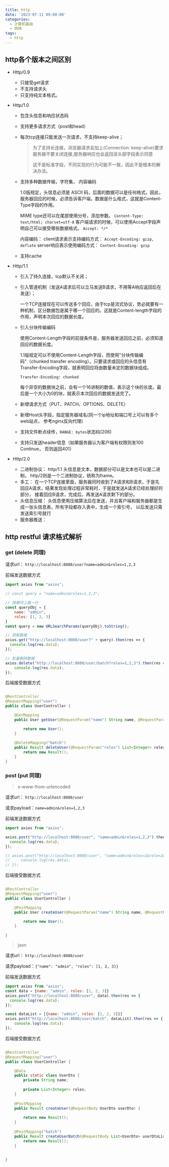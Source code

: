 ```yaml
---
title: http
date: '2023-07-11 09:00:00'
categories:
  - 计算机基础
  - 网络
tags:
  - http
---
```


## http各个版本之间区别

* Http/0.9

    * 只接受get请求
    * 不支持请求头
    * 只支持纯文本格式。
* Http/1.0

    * 包含头信息和响应状态码
    * 支持更多请求方式（post和head）

    * 每次tcp连接只能发送一次请求，不支持keep-alive；
      > 为了支持长连接，浏览器请求会加上(Connection: keep-alive)要求服务器不要关闭连接,服务器响应也会返回该头部字段表示同意
      >
      > 这不是标准字段，不同实现的行为可能不一致，因此不是根本的解决办法。

    * 支持多种数据传输，字符集， 内容编码

      1.0版规定，头信息必须是 ASCII 码，后面的数据可以是任何格式。因此，服务器回应的时候，必须告诉客户端，数据是什么格式，这就是Content-Type字段的作用。

      MIME type还可以在尾部使用分号，添加参数。 `Content-Type: text/html; charset=utf-8`
      客户端请求的时候，可以使用Accept字段声明自己可以接受哪些数据格式。  `Accept: */*`

      内容编码： client请求表示支持编码方式： `Accept-Encoding: gizp, deflate`   server响应表示使用编码方式： `Content-Encoding: gzip`

    * 支持cache

* Http/1.1

    * 引入了持久连接，tcp默认不关闭；
    * 引入管道机制（发送A请求后可以立马发送B请求，不用等A响应返回后在发送）；

      一个TCP连接现在可以传送多个回应，由于tcp是流式协议，势必就要有一种机制，区分数据包是属于哪一个回应的。这就是Content-length字段的作用，声明本次回应的数据长度。
    * 引入分块传输编码

      使用Content-Length字段的前提条件是，服务器发送回应之前，必须知道回应的数据长度。

      1.1版规定可以不使用Content-Length字段，而使用"分块传输编码"（chunked transfer
      encoding）。只要请求或回应的头信息有Transfer-Encoding字段，就表明回应将由数量未定的数据块组成。
      ```
      Transfer-Encoding: chunked
      ```
      每个非空的数据块之前，会有一个16进制的数值，表示这个块的长度。最后是一个大小为0的块，就表示本次回应的数据发送完了。

    * 新增请求方式（PUT、PATCH、OPTIONS、DELETE）
    * 新增Host头字段，指定服务器域名(同一个ip地址和端口号上可以有多个web站点， 参考nginx反向代理)
    * 支持文件断点续传，`RANGE: bytes`状态码(206)
    * 支持只发送header信息（如果服务器认为客户端有权限则发100 Continue， 否则返回401）

* Http/2.0

    * 二进制协议： http/1.1 头信息是文本，数据部分可以是文本也可以是二进制， http/2则是一个二进制协议，统称为frame。
    * 多工： 在一个TCP连接里面，服务器同时收到了A请求和B请求，于是先回应A请求，结果发现处理过程非常耗时，于是就发送A请求已经处理好的部分， 接着回应B请求，完成后，再发送A请求剩下的部分。
    * 头信息压缩： 头信息使用压缩算法后在发送，并且客户端和服务器都是生成一张头信息表，所有字段都存入表中，生成一个索引号， 以后发送只需发送索引号就行
    * 服务器推送：
    
## http restful 请求格式解析

### get (delete 同理)

请求url： `http://localhost:8080/user?name=admin&roles=1,2,3`

前端发送数据方式

```js
import axios from "axios";

// const query = "name=admin&roles=1,2,3";

// 效果同上面一行
const queryObj = {
    name: "admin",
    roles: [1, 2, 3]
}
const query = new URLSearchParams(queryObj).toString();

// 获取数据
axios.get("http://localhost:8080/user?" + query).then(res => {
  console.log(res.data);
});

// 批量删除数据
axios.delete("http://localhost:8080/user/batch?roles=1,2,3").then(res => {
    console.log(res.data);
});
```

后端接受数据方式

```java

@RestController
@RequestMapping("user")
public class UserController {

    @GetMapping
    public User getUser(@RequestParam("name") String name, @RequestParam("roles") List<Integer> roles) {

        return new User();
    }
    
    @DeleteMapping("batch")
    public Result deleteUser(@RequestParam("roles") List<Integer> roles) {
        return new Result();
    }
}
```

### post (put 同理)

>x-www-from-urlencoded


请求url： `http://localhost:8080/user`

请求payload：`name=admin&roles=1,2,3`

前端发送数据方式

```js
import axios from "axios";

axios.post("http://localhost:8080/user", "name=admin&roles=1,2,3").then(res => {
  console.log(res.data);
});

// axios.post("http://localhost:8080/user", "name=admin&roles=1&role=2&role=3").then(res => {
//     console.log(res.data);
// });
```

后端接受数据方式

```java

@RestController
@RequestMapping("user")
public class UserController {

    @PostMapping
    public User createUser(@RequestParam("name") String name, @RequestParam("roles") List<Integer> roles) {

        return new User();
    }
    
}
```


> json

请求url： `http://localhost:8080/user`

请求payload：`{"name": "admin", "roles": [1, 2, 3]}`


前端发送数据方式

```js
import axios from "axios";
const data = {name: "admin", roles: [1, 2, 3]}
axios.post("http://localhost:8080/user", data).then(res => {
  console.log(res.data);
});

const dataList = [{name: "admin", roles: [1, 2, 3]}]
axios.post("http://localhost:8080/user/batch", dataList).then(res => {
    console.log(res.data);
});
```

后端接受数据方式

```java

@RestController
@RequestMapping("user")
public class UserController {

    @Data
    public static class UserDto {
        private String name;
        
        private List<Integer> roles;
    }
    
    @PostMapping
    public Result createUser(@RequestBody UserDto userDto) {
        
        return new Result();
    }
    
    @PostMapping("batch")
    public Result createUserBatch(@RequestBody List<UserDto> userDtoList) {
        return new Result();
    }
    
    
}
```